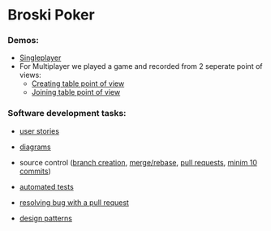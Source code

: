 # Broski Poker

### Demos:

- [Singleplayer](https://www.youtube.com/watch?v=e3jgQ82BAzc)
- For Multiplayer we played a game and recorded from 2 seperate point of views:
  - [Creating table point of view](https://www.youtube.com/watch?v=0ODtfTlZpZk)
  - [Joining table point of view](https://www.youtube.com/watch?v=SnOqhq_sypk)

### Software development tasks:

- [user stories](https://github.com/orgs/Broski-SRL/projects/3)

- [diagrams](https://example.com/diagrame)

- source control ([branch creation](https://github.com/Broski-SRL/Broski-Poker/branches), 
  [merge/rebase](https://example.com/merge-rebase), 
  [pull requests](https://github.com/Broski-SRL/Broski-Poker/pulls?q=is%3Apr+is%3Aclosed), 
  [minim 10 commits](https://github.com/Broski-SRL/Broski-Poker/commits/main/))

- [automated tests](https://example.com/teste-automate)

- [resolving bug with a pull request](https://github.com/Broski-SRL/Broski-Poker/pull/33)

- [design patterns](https://example.com/design-patterns)
